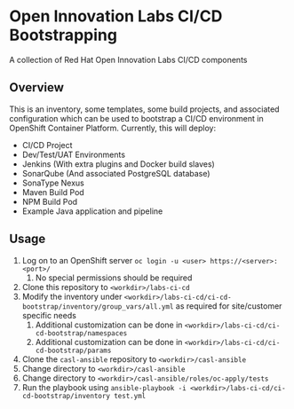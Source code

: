 # Open Innovation Labs CI/CD Bootstrapping
A collection of Red Hat Open Innovation Labs CI/CD components

## Overview
This is an inventory, some templates, some build projects, and associated configuration which can be used
to bootstrap a CI/CD environment in OpenShift Container Platform. Currently, this will deploy:

* CI/CD Project
* Dev/Test/UAT Environments
* Jenkins (With extra plugins and Docker build slaves)
* SonarQube (And associated PostgreSQL database)
* SonaType Nexus
* Maven Build Pod
* NPM Build Pod
* Example Java application and pipeline

## Usage

1. Log on to an OpenShift server `oc login -u <user> https://<server>:<port>/`
    1. No special permissions should be required
2. Clone this repository to `<workdir>/labs-ci-cd`
3. Modify the inventory under `<workdir>/labs-ci-cd/ci-cd-bootstrap/inventory/group_vars/all.yml` as required for site/customer specific needs
    1. Additional customization can be done in `<workdir>/labs-ci-cd/ci-cd-bootstrap/namespaces`
    2. Additional customization can be done in `<workdir>/labs-ci-cd/ci-cd-bootstrap/params`
4. Clone the `casl-ansible` repository to `<workdir>/casl-ansible`
5. Change directory to `<workdir>/casl-ansible`
6. Change directory to `<workdir>/casl-ansible/roles/oc-apply/tests`
7. Run the playbook using `ansible-playbook -i <workdir>/labs-ci-cd/ci-cd-bootstrap/inventory test.yml`
